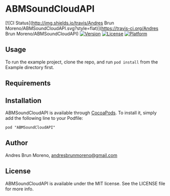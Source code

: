 # ABMSoundCloudAPI

[![CI Status](http://img.shields.io/travis/Andres Brun Moreno/ABMSoundCloudAPI.svg?style=flat)](https://travis-ci.org/Andres Brun Moreno/ABMSoundCloudAPI)
[![Version](https://img.shields.io/cocoapods/v/ABMSoundCloudAPI.svg?style=flat)](http://cocoadocs.org/docsets/ABMSoundCloudAPI)
[![License](https://img.shields.io/cocoapods/l/ABMSoundCloudAPI.svg?style=flat)](http://cocoadocs.org/docsets/ABMSoundCloudAPI)
[![Platform](https://img.shields.io/cocoapods/p/ABMSoundCloudAPI.svg?style=flat)](http://cocoadocs.org/docsets/ABMSoundCloudAPI)

## Usage

To run the example project, clone the repo, and run `pod install` from the Example directory first.

## Requirements

## Installation

ABMSoundCloudAPI is available through [CocoaPods](http://cocoapods.org). To install
it, simply add the following line to your Podfile:

    pod "ABMSoundCloudAPI"

## Author

Andres Brun Moreno, andresbrunmoreno@gmail.com

## License

ABMSoundCloudAPI is available under the MIT license. See the LICENSE file for more info.


